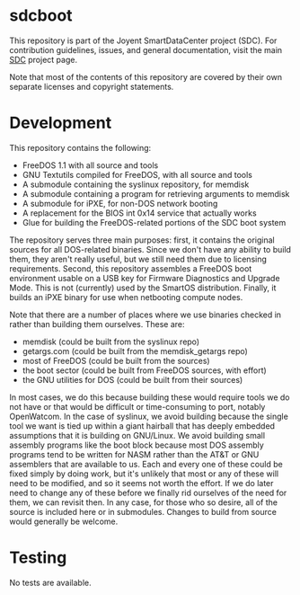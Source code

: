 <!--
    This Source Code Form is subject to the terms of the Mozilla Public
    License, v. 2.0. If a copy of the MPL was not distributed with this
    file, You can obtain one at http://mozilla.org/MPL/2.0/.
-->

<!--
    Copyright (c) 2014, Joyent, Inc.
-->

# sdcboot

This repository is part of the Joyent SmartDataCenter project (SDC).  For
contribution guidelines, issues, and general documentation, visit the main
[SDC](http://github.com/joyent/sdc) project page.

Note that most of the contents of this repository are covered by their
own separate licenses and copyright statements.

# Development

This repository contains the following:

- FreeDOS 1.1 with all source and tools
- GNU Textutils compiled for FreeDOS, with all source and tools
- A submodule containing the syslinux repository, for memdisk
- A submodule containing a program for retrieving arguments to memdisk
- A submodule for iPXE, for non-DOS network booting
- A replacement for the BIOS int 0x14 service that actually works
- Glue for building the FreeDOS-related portions of the SDC boot system

The repository serves three main purposes: first, it contains the
original sources for all DOS-related binaries.  Since we don't have any
ability to build them, they aren't really useful, but we still need them
due to licensing requirements.  Second, this repository assembles a
FreeDOS boot environment usable on a USB key for Firmware Diagnostics
and Upgrade Mode.  This is not (currently) used by the SmartOS
distribution.  Finally, it builds an iPXE binary for use when netbooting
compute nodes.

Note that there are a number of places where we use binaries checked in
rather than building them ourselves.  These are:

- memdisk (could be built from the syslinux repo)
- getargs.com (could be built from the memdisk_getargs repo)
- most of FreeDOS (could be built from the sources)
- the boot sector (could be built from FreeDOS sources, with effort)
- the GNU utilities for DOS (could be built from their sources)

In most cases, we do this because building these would require tools we
do not have or that would be difficult or time-consuming to port,
notably OpenWatcom.  In the case of syslinux, we avoid building because
the single tool we want is tied up within a giant hairball that has
deeply embedded assumptions that it is building on GNU/Linux.  We avoid
building small assembly programs like the boot block because most DOS
assembly programs tend to be written for NASM rather than the AT&T or
GNU assemblers that are available to us.  Each and every one of these
could be fixed simply by doing work, but it's unlikely that most or any
of these will need to be modified, and so it seems not worth the effort.
If we do later need to change any of these before we finally rid
ourselves of the need for them, we can revisit then.  In any case, for
those who so desire, all of the source is included here or in
submodules.  Changes to build from source would generally be welcome.

# Testing

No tests are available.
